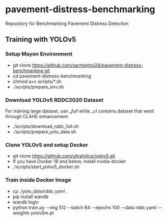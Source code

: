 # pavement-distress-benchmarking
Repository for Benchmarking Pavement Distress Detection

## Training with YOLOv5
### Setup Mayon Environment
- git clone https://github.com/sarmientoj24/pavement-distress-benchmarking.git
- cd pavement-distress-benchmarking
- chmod a+x scripts/*.sh
- ./scripts/prepare_env.sh

### Download YOLOv5 RDDC2020 Dataset 
For training large dataset, use *_full* while *_cl* contains dataset that went through CLAHE enhancement.
- ./scripts/download_rddc_full.sh
- ./scripts/prepare_yolo_data.sh

### Clone YOLOv5 and setup Docker
- git clone https://github.com/ultralytics/yolov5.git
- If you have Docker 18 and below, install nvidia-docker
- ./scripts/start_yolov5_docker.sh

### Train inside Docker Image
- cp ./yolo_data/rddc.yaml .
- pip install wandb
- wandb login <api-key>
- python train.py --img 512 --batch 64 --epochs 100 --data rddc.yaml --weights yolov5m.pt
